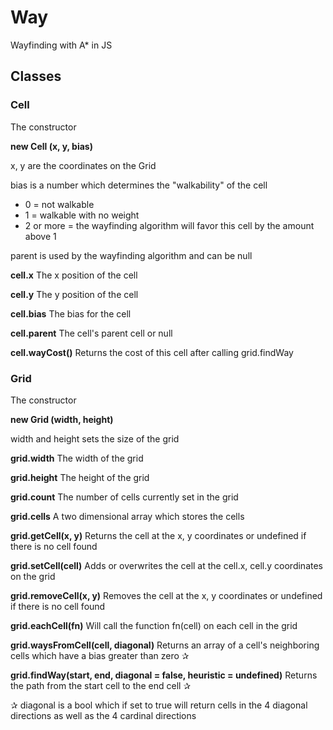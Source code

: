 # Way
Wayfinding with A* in JS

## Classes

### Cell

The constructor

**new Cell (x, y, bias)**

x, y are the coordinates on the Grid

bias is a number which determines the "walkability" of the cell
* 0 = not walkable
* 1 = walkable with no weight
* 2 or more = the wayfinding algorithm will favor this cell by the amount above 1

parent is used by the wayfinding algorithm and can be null

**cell.x**
The x position of the cell

**cell.y**
The y position of the cell

**cell.bias**
The bias for the cell

**cell.parent**
The cell's parent cell or null

**cell.wayCost()**
Returns the cost of this cell after calling grid.findWay


### Grid

The constructor

**new Grid (width, height)**

width and height sets the size of the grid

**grid.width**
The width of the grid

**grid.height**
The height of the grid

**grid.count**
The number of cells currently set in the grid

**grid.cells**
A two dimensional array which stores the cells

**grid.getCell(x, y)**
Returns the cell at the x, y coordinates or undefined if there is no cell found

**grid.setCell(cell)**
Adds or overwrites the cell at the cell.x, cell.y coordinates on the grid

**grid.removeCell(x, y)**
Removes the cell at the x, y coordinates or undefined if there is no cell found

**grid.eachCell(fn)**
Will call the function fn(cell) on each cell in the grid

**grid.waysFromCell(cell, diagonal)**
Returns an array of a cell's neighboring cells which have a bias greater than zero ✰

**grid.findWay(start, end, diagonal = false, heuristic = undefined)**
Returns the path from the start cell to the end cell ✰


✰ diagonal is a bool which if set to true will return cells in the 4 diagonal directions as well as the 4 cardinal directions
